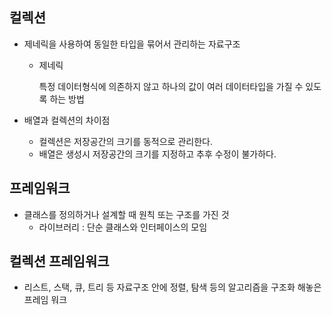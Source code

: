 ## 컬렉션

- 제네릭을 사용하여 동일한 타입을 묶어서 관리하는 자료구조
    - 제네릭
        
        특정 데이터형식에 의존하지 않고 하나의 값이 여러 데이터타입을 가질 수 있도록 하는 방법
        
- 배열과 컬렉션의 차이점
    - 컬렉션은 저장공간의 크기를 동적으로 관리한다.
    - 배열은 생성시 저장공간의 크기를 지정하고 추후 수정이 불가하다.

## 프레임워크

- 클래스를 정의하거나 설계할 때 원칙 또는 구조를 가진 것
    - 라이브러리 : 단순 클래스와 인터페이스의 모임

## 컬렉션 프레임워크

- 리스트, 스택, 큐, 트리 등 자료구조 안에 정렬, 탐색 등의 알고리즘을 구조화 해놓은 프레임 워크